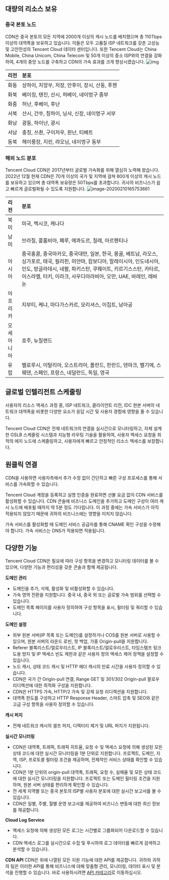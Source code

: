 ## 대량의 리소스 보유


### 중국 본토 노드

CDN은 중국 본토의 모든 지역에 2000개 이상의 캐시 노드를 배치했으며 총 110Tbps 이상의 대역폭을 보유하고 있습니다. 이들은 모두 고품질 ISP 네트워크를 갖춘 고성능 및 고안전성의 Tencent Cloud 데이터 센터입니다. 또한 Tencent Cloud는 China Mobile, China Unicom, China Telecom 및 50개 이상의 중소 ISP와의 연결을 강화하여, 4개의 중앙 노드를 구축하고 CDN의 가속 효과를 크게 향상시켰습니다.
![img](https://main.qcloudimg.com/raw/c7af2903e117b831a68bbaaf13967181.png)

| 리전 | 분포                                                     |
| :--- | :----------------------------------------------------------- |
| 화동 | 상하이, 지앙쑤, 저장, 안후이, 장시, 산둥, 푸젠       |
| 화북 | 베이징, 톈진, 산시, 허베이, 네이멍구 중부             |
| 화중 | 허난, 후베이, 후난                                       |
| 서북 | 산시, 간쑤, 칭하이, 닝샤, 신장, 네이멍구 서부 |
| 화남 | 광둥, 하이난, 광시                               |
| 서남 | 충칭, 쓰촨, 구이저우, 윈난, 티베트                   |
| 동북 | 헤이룽장, 지린, 랴오닝, 네이멍구 동부                   |

### 해외 노드 분포

Tencent Cloud CDN은 2017년부터 글로벌 가속화를 위해 열심히 노력해 왔습니다. 2022년 12월 현재 CDN은 70개 이상의 국가 및 지역에 걸쳐 800개 이상의 캐시 노드를 보유하고 있으며 총 대역폭 보유량은 50Tbps를 초과합니다. 귀사의 비즈니스가 쉽고 빠르게 글로벌화될 수 있도록 지원합니다.
![image-20200210165753661](https://main.qcloudimg.com/raw/034a95d5f46fb8bf848c0a53dd265611.png)

| 리전   | 분포                                                     |
| :----- | :----------------------------------------------------------- |
| 북미 | 미국, 멕시코, 캐나다                                         |
| 남미 | 브라질, 콜롬비아, 페루, 에콰도르, 칠레, 아르헨티나                 |
| 아시아   | 중국홍콩, 중국마카오, 중국대만, 일본, 한국, 몽골, 베트남, 라오스, 싱가포르, 태국, 필리핀, 미얀마, 캄보디아, 말레이시아, 인도네시아, 인도, 방글라데시, 네팔, 파키스탄, 쿠웨이트, 키르기스스탄, 카타르, 이스라엘, 터키, 이라크, 사우디아라비아, 오만, UAE, 바레인, 레바논 |
| 아프리카   | 지부티, 케냐, 마다가스카르, 모리셔스, 이집트, 남아공             |
| 오세아니아 | 호주, 뉴질랜드                                             |
| 유럽   | 벨로루시, 이탈리아, 오스트리아, 폴란드, 핀란드, 덴마크, 벨기에, 스웨덴, 스페인, 프랑스, 네덜란드, 독일, 영국 |

## 글로벌 인텔리전트 스케줄링

사용자의 리소스 액세스 과정 중, ISP 네트워크, 클라이언트 리전, IDC 원본 서버의 네트워크 대역폭을 비롯한 다양한 요소가 응답 시간 및 사용자 경험에 영향을 줄 수 있습니다.

Tencent Cloud CDN은 전체 네트워크의 연결을 실시간으로 모니터링하고, 자체 설계한 GSLB 스케줄링 시스템과 지능형 라우팅 기술을 활용하여, 사용자 액세스 요청을 최적의 에지 노드에 스케줄링하고, 사용자에게 빠르고 안정적인 리소스 액세스를 보장합니다.

## 원클릭 연결

CDN을 사용하면 사용자측에서 추가 수정 없이 간단하고 빠른 구성 프로세스를 통해 서비스를 가속화할 수 있습니다.

Tencent Cloud 계정을 등록하고 실명 인증을 완료하면 선불 요금 없이 CDN 서비스를 활성화할 수 있습니다. CDN 콘솔에 비즈니스 도메인을 추가하고 도메인 구성이 여러 캐시 노드에 배포될 때까지 약 5분 정도 기다립니다. 이 과정 중에는 가속 서비스가 아직 적용되지 않았기 때문에 귀하의 비즈니스에는 영향을 미치지 않습니다.

가속 서비스를 활성화할 때 도메인 서비스 공급자를 통해 CNAME 확인 구성을 수정해야 합니다. 가속 서비스는 DNS가 적용되면 적용됩니다.

## 다양한 기능

Tencent Cloud CDN은 필요에 따라 구성 항목을 변경하고 모니터링 데이터를 볼 수 있으며, 다양한 기능과 편리성을 갖춘 콘솔과 함께 제공됩니다.

**도메인 관리**

- 도메인을 추가, 삭제, 활성화 및 비활성화할 수 있습니다.
- 가속 영역 전환을 지원합니다. 중국 내, 중국 외 또는 글로벌 가속 범위를 선택할 수 있습니다.
- 도메인 목록 페이지를 사용자 정의하여 구성 항목을 표시, 필터링 및 쿼리할 수 있습니다.

**도메인 설정**

- 외부 원본 서버(IP 목록 또는 도메인)를 설정하거나 COS를 원본 서버로 사용할 수 있으며, 원본 서버의 라운드 로빈, 핫 백업, 가중 Origin-pull을 지원합니다.
- Referer 블록리스트/얼로우리스트, IP 블록리스트/얼로우리스트, 타임스탬프 링크 도용 방지 및 IP 액세스 빈도 제한과 같은 사용자 정의 액세스 제어 정책을 설정할 수 있습니다.
- 노드 캐시, 상태 코드 캐시 및 HTTP 헤더 캐시의 만료 시간을 사용자 정의할 수 있습니다.
- CDN은 국가 간 Origin-pull 연결, Range GET 및 301/302 Origin-pull 팔로우 리디렉션에 대한 최적화 구성을 지원합니다.
- CDN은 HTTPS 가속, HTTP/2 가속 및 강제 요청 리디렉션을 지원합니다.
- 대역폭 한도를 구성하고 HTTP Response Header, 스마트 압축 및 SEO와 같은 고급 구성 항목을 사용자 정의할 수 있습니다.

**캐시 퍼지**

- 전체 네트워크 캐시의 셀프 퍼지, 디렉터리 제거 및 URL 퍼지가 지원됩니다.

**실시간 모니터링**

- CDN은 대역폭, 트래픽, 트래픽 히트율, 요청 수 및 액세스 요청에 의해 생성된 모든 상태 코드에 대한 실시간 모니터링을 1분 단위로 지원합니다. 프로젝트, 도메인, 지역, ISP, 프로토콜 필터링 조건을 제공하며, 전체적인 서비스 상태를 확인할 수 있습니다.
- CDN은 1분 단위의 origin-pull 대역폭, 트래픽, 요청 수, 실패율 및 모든 상태 코드에 대한 실시간 모니터링을 지원합니다. 프로젝트 또는 도메인 필터링 조건을 지원하며, 원본 서버 상태를 편리하게 확인할 수 있습니다.
- 전 세계 지역별 또는 중국 본토의 ISP별 사용자 분포에 대한 실시간 보고서를 볼 수 있습니다.
- CDN은 일별, 주별, 월별 운영 보고서를 제공하여 비즈니스 변동에 대한 최신 정보를 제공합니다.

**Cloud Log Service**

- 액세스 요청에 의해 생성된 모든 로그는 시간별로 그룹화되어 다운로드할 수 있습니다.
- CDN 액세스 로그를 실시간으로 수집 및 푸시하여 로그 데이터를 빠르게 검색하고 분석할 수 있습니다.

**CDN API**
CDN은 위에 나열된 모든 지원 기능에 대한 API를 제공합니다. 귀하와 귀하의 팀은 이러한 API를 통해 비즈니스에 대해 맞춤형 관리, 모니터링, 데이터 표시 및 분석을 진행할 수 있습니다. 바로 사용하시려면 [API 카테고리](https://intl.cloud.tencent.com/document/product/228/31719)로 이동하십시오.

